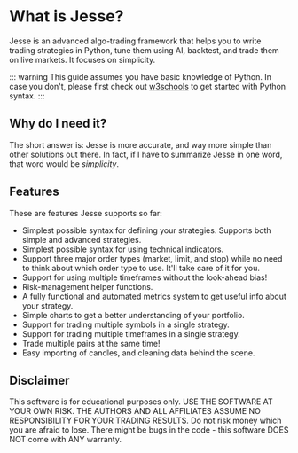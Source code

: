 # What is Jesse?

Jesse is an advanced algo-trading framework that helps you to write trading strategies in Python, tune them using AI, backtest, and trade them on live markets. It focuses on simplicity.

::: warning
This guide assumes you have basic knowledge of Python. In case you don't, please first check out [w3schools](https://www.w3schools.com/python/default.asp) to get started with Python syntax.
:::

## Why do I need it?

The short answer is: Jesse is more accurate, and way more simple than other solutions out there. In fact, if I have to summarize Jesse in one word, that word would be _simplicity_.

<!--
## How it works

TODO... -->

## Features

These are features Jesse supports so far:

-   Simplest possible syntax for defining your strategies. Supports both simple and advanced strategies.
-   Simplest possible syntax for using technical indicators.
-   Support three major order types (market, limit, and stop) while no need to think about which order type to use. It'll take care of it for you.
-   Support for using multiple timeframes without the look-ahead bias!
-   Risk-management helper functions.
-   A fully functional and automated metrics system to get useful info about your strategy.
-   Simple charts to get a better understanding of your portfolio.
-   Support for trading multiple symbols in a single strategy.
-   Support for trading multiple timeframes in a single strategy.
-   Trade multiple pairs at the same time!
-   Easy importing of candles, and cleaning data behind the scene.

## Disclaimer
This software is for educational purposes only. USE THE SOFTWARE AT YOUR OWN RISK. THE AUTHORS AND ALL AFFILIATES ASSUME NO RESPONSIBILITY FOR YOUR TRADING RESULTS. Do not risk money which you are afraid to lose. There might be bugs in the code - this software DOES NOT come with ANY warranty.
